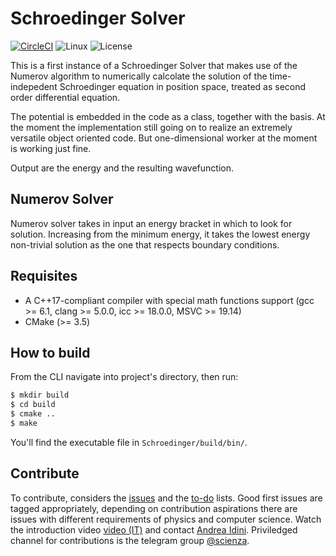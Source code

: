 # Schroedinger Solver

[![CircleCI](https://circleci.com/gh/Scienza/Schroedinger/tree/master.svg?style=shield)](https://circleci.com/gh/Scienza/Schroedinger/tree/dev)
![Linux](https://img.shields.io/badge/linux-supported-brightgreen.svg)
![License](https://img.shields.io/badge/license-LGPL%20v2.1-blue.svg)

This is a first instance of a Schroedinger Solver that makes use of the Numerov algorithm to numerically calcolate the solution of the time-indepedent Schroedinger equation in position space, treated as second order differential equation.

The potential is embedded in the code as a class, together with the basis. At the moment the implementation still going on to realize an extremely versatile object oriented code. But one-dimensional worker at the moment is working just fine.

Output are the energy and the resulting wavefunction.

## Numerov Solver

Numerov solver takes in input an energy bracket in which to look for solution. Increasing from the minimum energy, it takes the lowest energy non-trivial solution as the one that respects boundary conditions.

## Requisites

- A C++17-compliant compiler with special math functions support (gcc >= 6.1, clang >= 5.0.0, icc >= 18.0.0, MSVC >= 19.14)
- CMake (>= 3.5)

## How to build

From the CLI navigate into project's directory, then run:

```bash
$ mkdir build
$ cd build
$ cmake ..
$ make
```

You'll find the executable file in `Schroedinger/build/bin/`.

## Contribute

To contribute, considers the [issues](https://github.com/AndreaIdini/Schroedinger/issues) and the [to-do](https://github.com/AndreaIdini/Schroedinger/projects) lists. Good first issues are tagged appropriately, depending on contribution aspirations there are issues with different requirements of physics and computer science.
Watch the introduction video [video \(IT\)](https://www.youtube.com/watch?v=KH8xd0TKkz4) and contact [Andrea Idini](mailto:andrea.idini@gmail.com).
Priviledged channel for contributions is the telegram group [@scienza](https://t.me/Scienza).
